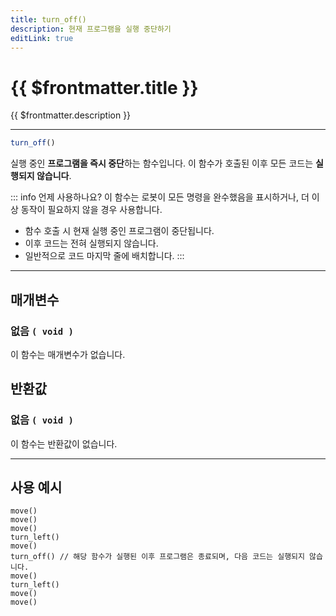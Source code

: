 ```yaml
---
title: turn_off()
description: 현재 프로그램을 실행 중단하기
editLink: true
---
```

<Badge type="info" text="함수" /><Badge type="tip" text="기본" />

# {{ $frontmatter.title }}
{{ $frontmatter.description }}
***
```javascript
turn_off()
```
실행 중인 **프로그램을 즉시 중단**하는 함수입니다. 이 함수가 호출된 이후 모든 코드는 **실행되지 않습니다**.

::: info 언제 사용하나요?
이 함수는 로봇이 모든 명령을 완수했음을 표시하거나, 더 이상 동작이 필요하지 않을 경우 사용합니다.

* 함수 호출 시 현재 실행 중인 프로그램이 중단됩니다.
* 이후 코드는 전혀 실행되지 않습니다.
* 일반적으로 코드 마지막 줄에 배치합니다.
:::

***
## 매개변수
### **없음 ```( void )```**
이 함수는 매개변수가 없습니다.
## 반환값
### **없음 ```( void )```**
이 함수는 반환값이 없습니다.
***

## 사용 예시
```javascript{6}
move()
move()
move()
turn_left()
move()
turn_off() // 해당 함수가 실행된 이후 프로그램은 종료되며, 다음 코드는 실행되지 않습니다.
move()
turn_left()
move()
move()
```